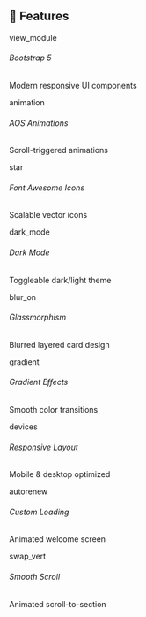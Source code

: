 <!-- Material Icons CDN -->
<link href="https://fonts.googleapis.com/icon?family=Material+Icons" rel="stylesheet">

<div class="container py-5">
  <h2 class="text-center mb-4">🚀 Features</h2>
  <div class="row g-4">
    <div class="col-md-6 col-lg-4 d-flex align-items-start">
      <span class="material-icons me-3 text-primary">view_module</span>
      <div>
        <h6 class="fw-bold mb-1">Bootstrap 5</h6>
        <p class="mb-0 text-muted">Modern responsive UI components</p>
      </div>
    </div>
    <div class="col-md-6 col-lg-4 d-flex align-items-start">
      <span class="material-icons me-3 text-success">animation</span>
      <div>
        <h6 class="fw-bold mb-1">AOS Animations</h6>
        <p class="mb-0 text-muted">Scroll-triggered animations</p>
      </div>
    </div>
    <div class="col-md-6 col-lg-4 d-flex align-items-start">
      <span class="material-icons me-3 text-warning">star</span>
      <div>
        <h6 class="fw-bold mb-1">Font Awesome Icons</h6>
        <p class="mb-0 text-muted">Scalable vector icons</p>
      </div>
    </div>
    <div class="col-md-6 col-lg-4 d-flex align-items-start">
      <span class="material-icons me-3 text-dark">dark_mode</span>
      <div>
        <h6 class="fw-bold mb-1">Dark Mode</h6>
        <p class="mb-0 text-muted">Toggleable dark/light theme</p>
      </div>
    </div>
    <div class="col-md-6 col-lg-4 d-flex align-items-start">
      <span class="material-icons me-3 text-info">blur_on</span>
      <div>
        <h6 class="fw-bold mb-1">Glassmorphism</h6>
        <p class="mb-0 text-muted">Blurred layered card design</p>
      </div>
    </div>
    <div class="col-md-6 col-lg-4 d-flex align-items-start">
      <span class="material-icons me-3 text-danger">gradient</span>
      <div>
        <h6 class="fw-bold mb-1">Gradient Effects</h6>
        <p class="mb-0 text-muted">Smooth color transitions</p>
      </div>
    </div>
    <div class="col-md-6 col-lg-4 d-flex align-items-start">
      <span class="material-icons me-3 text-secondary">devices</span>
      <div>
        <h6 class="fw-bold mb-1">Responsive Layout</h6>
        <p class="mb-0 text-muted">Mobile & desktop optimized</p>
      </div>
    </div>
    <div class="col-md-6 col-lg-4 d-flex align-items-start">
      <span class="material-icons me-3 text-success">autorenew</span>
      <div>
        <h6 class="fw-bold mb-1">Custom Loading</h6>
        <p class="mb-0 text-muted">Animated welcome screen</p>
      </div>
    </div>
    <div class="col-md-6 col-lg-4 d-flex align-items-start">
      <span class="material-icons me-3 text-primary">swap_vert</span>
      <div>
        <h6 class="fw-bold mb-1">Smooth Scroll</h6>
        <p class="mb-0 text-muted">Animated scroll-to-section</p>
      </div>
    </div>
  </div>
</div>
